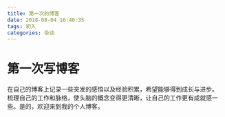 ```yaml
---
title: 第一次的博客
date: 2018-08-04 16:40:35
tags: 初入
categories: 杂谈
---
```

# 第一次写博客
在自己的博客上记录一些突发的感悟以及经验积累，希望能够得到成长与进步。
梳理自己的工作和脉络，使头脑的概念变得更清晰，让自己的工作更有成就感一些。是的，欢迎来到我的个人博客。